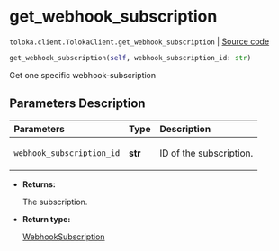 # get_webhook_subscription
`toloka.client.TolokaClient.get_webhook_subscription` | [Source code](https://github.com/Toloka/toloka-kit/blob/v0.1.25/src/client/__init__.py#L44)

```python
get_webhook_subscription(self, webhook_subscription_id: str)
```

Get one specific webhook-subscription

## Parameters Description

| Parameters | Type | Description |
| :----------| :----| :-----------|
`webhook_subscription_id`|**str**|<p>ID of the subscription.</p>

* **Returns:**

  The subscription.

* **Return type:**

  [WebhookSubscription](toloka.client.webhook_subscription.WebhookSubscription.md)
